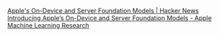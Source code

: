 
[Apple's On-Device and Server Foundation Models | Hacker News](https://news.ycombinator.com/item?id=40639506)
[Introducing Apple’s On-Device and Server Foundation Models - Apple Machine Learning Research](https://machinelearning.apple.com/research/introducing-apple-foundation-models)
